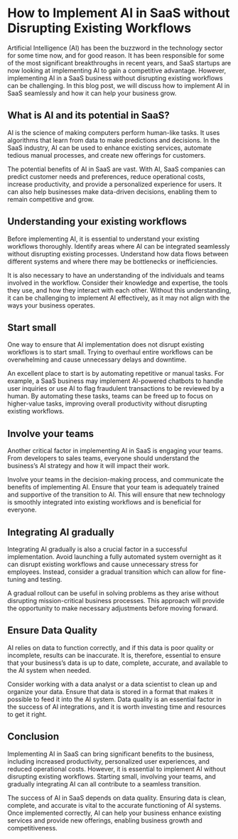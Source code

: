 # How to Implement AI in SaaS without Disrupting Existing Workflows

Artificial Intelligence (AI) has been the buzzword in the technology sector for some time now, and for good reason. It has been responsible for some of the most significant breakthroughs in recent years, and SaaS startups are now looking at implementing AI to gain a competitive advantage. However, implementing AI in a SaaS business without disrupting existing workflows can be challenging. In this blog post, we will discuss how to implement AI in SaaS seamlessly and how it can help your business grow.

## What is AI and its potential in SaaS?

AI is the science of making computers perform human-like tasks. It uses algorithms that learn from data to make predictions and decisions. In the SaaS industry, AI can be used to enhance existing services, automate tedious manual processes, and create new offerings for customers.

The potential benefits of AI in SaaS are vast. With AI, SaaS companies can predict customer needs and preferences, reduce operational costs, increase productivity, and provide a personalized experience for users. It can also help businesses make data-driven decisions, enabling them to remain competitive and grow. 

## Understanding your existing workflows

Before implementing AI, it is essential to understand your existing workflows thoroughly. Identify areas where AI can be integrated seamlessly without disrupting existing processes. Understand how data flows between different systems and where there may be bottlenecks or inefficiencies. 

It is also necessary to have an understanding of the individuals and teams involved in the workflow. Consider their knowledge and expertise, the tools they use, and how they interact with each other. Without this understanding, it can be challenging to implement AI effectively, as it may not align with the ways your business operates.

## Start small

One way to ensure that AI implementation does not disrupt existing workflows is to start small. Trying to overhaul entire workflows can be overwhelming and cause unnecessary delays and downtime. 

An excellent place to start is by automating repetitive or manual tasks. For example, a SaaS business may implement AI-powered chatbots to handle user inquiries or use AI to flag fraudulent transactions to be reviewed by a human. By automating these tasks, teams can be freed up to focus on higher-value tasks, improving overall productivity without disrupting existing workflows.

## Involve your teams

Another critical factor in implementing AI in SaaS is engaging your teams. From developers to sales teams, everyone should understand the business’s AI strategy and how it will impact their work. 

Involve your teams in the decision-making process, and communicate the benefits of implementing AI. Ensure that your team is adequately trained and supportive of the transition to AI. This will ensure that new technology is smoothly integrated into existing workflows and is beneficial for everyone.

## Integrating AI gradually

Integrating AI gradually is also a crucial factor in a successful implementation. Avoid launching a fully automated system overnight as it can disrupt existing workflows and cause unnecessary stress for employees. Instead, consider a gradual transition which can allow for fine-tuning and testing.

A gradual rollout can be useful in solving problems as they arise without disrupting mission-critical business processes. This approach will provide the opportunity to make necessary adjustments before moving forward. 

## Ensure Data Quality

AI relies on data to function correctly, and if this data is poor quality or incomplete, results can be inaccurate. It is, therefore, essential to ensure that your business’s data is up to date, complete, accurate, and available to the AI system when needed.

Consider working with a data analyst or a data scientist to clean up and organize your data. Ensure that data is stored in a format that makes it possible to feed it into the AI system. Data quality is an essential factor in the success of AI integrations, and it is worth investing time and resources to get it right.

## Conclusion

Implementing AI in SaaS can bring significant benefits to the business, including increased productivity, personalized user experiences, and reduced operational costs. However, it is essential to implement AI without disrupting existing workflows. Starting small, involving your teams, and gradually integrating AI can all contribute to a seamless transition.

The success of AI in SaaS depends on data quality. Ensuring data is clean, complete, and accurate is vital to the accurate functioning of AI systems. Once implemented correctly, AI can help your business enhance existing services and provide new offerings, enabling business growth and competitiveness.